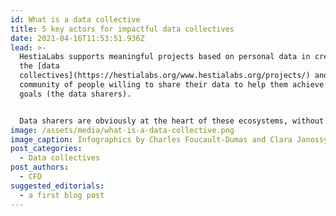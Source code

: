 ```yaml
---
id: What is a data collective
title: 5 key actors for impactful data collectives
date: 2021-04-16T11:53:51.936Z
lead: >-
  HestiaLabs supports meaningful projects based on personal data in creating
  the [data
  collectives](https://hestialabs.org/www.hestialabs.org/projects/) and the
  community of people willing to share their data to help them achieve their
  goals (the data sharers).


  Data sharers are obviously at the heart of these ecosystems, without them there would be no project. In orbit around them, five key players must work together to give these projects the desired individual, collective and social impact.
image: /assets/media/what-is-a-data-collective.png
image_caption: Infographics by Charles Foucault-Dumas and Clara Janossy
post_categories:
  - Data collectives
post_authors:
  - CFD
suggested_editorials:
  - a first blog post
---
```

